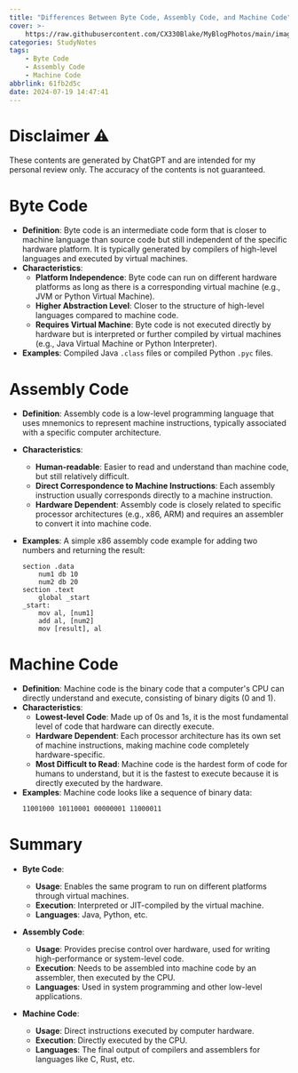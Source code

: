 ```yaml
---
title: "Differences Between Byte Code, Assembly Code, and Machine Code"
cover: >-
    https://raw.githubusercontent.com/CX330Blake/MyBlogPhotos/main/image/code.jpg
categories: StudyNotes
tags:
    - Byte Code
    - Assembly Code
    - Machine Code
abbrlink: 61fb2d5c
date: 2024-07-19 14:47:41
---
```


# Disclaimer ⚠️

These contents are generated by ChatGPT and are intended for my personal review only. The accuracy of the contents is not guaranteed.

# Byte Code

-   **Definition**: Byte code is an intermediate code form that is closer to machine language than source code but still independent of the specific hardware platform. It is typically generated by compilers of high-level languages and executed by virtual machines.
-   **Characteristics**:
    -   **Platform Independence**: Byte code can run on different hardware platforms as long as there is a corresponding virtual machine (e.g., JVM or Python Virtual Machine).
    -   **Higher Abstraction Level**: Closer to the structure of high-level languages compared to machine code.
    -   **Requires Virtual Machine**: Byte code is not executed directly by hardware but is interpreted or further compiled by virtual machines (e.g., Java Virtual Machine or Python Interpreter).
-   **Examples**: Compiled Java `.class` files or compiled Python `.pyc` files.

# Assembly Code

-   **Definition**: Assembly code is a low-level programming language that uses mnemonics to represent machine instructions, typically associated with a specific computer architecture.
-   **Characteristics**:
    -   **Human-readable**: Easier to read and understand than machine code, but still relatively difficult.
    -   **Direct Correspondence to Machine Instructions**: Each assembly instruction usually corresponds directly to a machine instruction.
    -   **Hardware Dependent**: Assembly code is closely related to specific processor architectures (e.g., x86, ARM) and requires an assembler to convert it into machine code.
-   **Examples**: A simple x86 assembly code example for adding two numbers and returning the result:

    ```
    section .data
        num1 db 10
        num2 db 20
    section .text
        global _start
    _start:
        mov al, [num1]
        add al, [num2]
        mov [result], al
    ```

# Machine Code

-   **Definition**: Machine code is the binary code that a computer's CPU can directly understand and execute, consisting of binary digits (0 and 1).
-   **Characteristics**:
    -   **Lowest-level Code**: Made up of 0s and 1s, it is the most fundamental level of code that hardware can directly execute.
    -   **Hardware Dependent**: Each processor architecture has its own set of machine instructions, making machine code completely hardware-specific.
    -   **Most Difficult to Read**: Machine code is the hardest form of code for humans to understand, but it is the fastest to execute because it is directly executed by the hardware.
-   **Examples**: Machine code looks like a sequence of binary data:
    ```txt
    11001000 10110001 00000001 11000011
    ```

# Summary

-   **Byte Code**:

    -   **Usage**: Enables the same program to run on different platforms through virtual machines.
    -   **Execution**: Interpreted or JIT-compiled by the virtual machine.
    -   **Languages**: Java, Python, etc.

-   **Assembly Code**:

    -   **Usage**: Provides precise control over hardware, used for writing high-performance or system-level code.
    -   **Execution**: Needs to be assembled into machine code by an assembler, then executed by the CPU.
    -   **Languages**: Used in system programming and other low-level applications.

-   **Machine Code**:
    -   **Usage**: Direct instructions executed by computer hardware.
    -   **Execution**: Directly executed by the CPU.
    -   **Languages**: The final output of compilers and assemblers for languages like C, Rust, etc.
